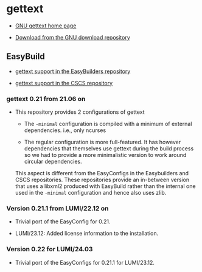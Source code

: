# gettext

  * [GNU gettext home page](http://www.gnu.org/software/gettext)

  * [Download from the GNU download repository](https://ftp.gnu.org/pub/gnu/gettext/)


## EasyBuild

  * [ gettext support in the EasyBuilders repository](https://github.com/easybuilders/easybuild-easyconfigs/tree/develop/easybuild/easyconfigs/g/gettext)

  * [gettext support in the CSCS repository](https://github.com/eth-cscs/production/tree/master/easybuild/easyconfigs/g/gettext)


### gettext 0.21 from 21.06 on

  * This repository provides 2 configurations of gettext

      * The ``-minimal`` configuration is compiled with a minimum of external dependencies.
        i.e., only ncurses

      * The regular configuration is more full-featured. It has however dependencies that
        themselves use gettext during the build process so we had to provide a more
        minimalistic version to work around circular dependencies.

    This aspect is different from the EasyConfigs in the Easybuilders and CSCS repositories.
    These repositories provide an in-between version that uses a libxml2 produced with
    EasyBuild rather than the internal one used in the ``-minimal`` configuration and
    hence also uses zlib.


### Version 0.21.1 from LUMI/22.12 on

  * Trivial port of the EasyConfig for 0.21.
  
  * LUMI/23.12: Added license information to the installation.

  
### Version 0.22 for LUMI/24.03

  * Trivial port of the EasyConfigs for 0.21.1 for LUMI/23.12.
